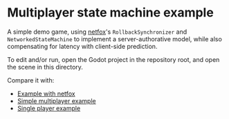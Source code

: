# Multiplayer state machine example

A simple demo game, using [netfox]'s `RollbackSynchronizer` and
`NetworkedStateMachine` to implement a server-authorative model, while also
compensating for latency with client-side prediction.

To edit and/or run, open the Godot project in the repository root, and open the
scene in this directory.

Compare it with:
* [Example with netfox](../multiplayer-netfox)
* [Simple multiplayer example](../multiplayer-simple)
* [Single player example](../single-player)

[netfox]: addons/netfox
